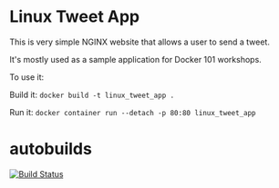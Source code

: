 # Linux Tweet App

This is very simple NGINX website that allows a user to send a tweet. 

It's mostly used as a sample application for Docker 101 workshops. 

To use it:

Build it:
`docker build -t linux_tweet_app .`

Run it:
`docker container run --detach -p 80:80 linux_tweet_app`
# autobuilds

[![Build Status](https://travis-ci.org/mirkosaar/autobuilds.svg?branch=master)](https://travis-ci.org/mirkosaar/autobuilds)
